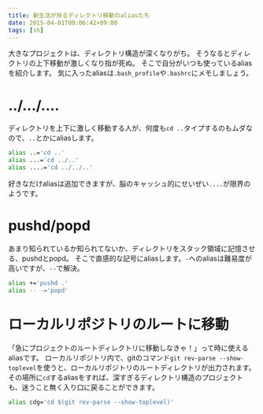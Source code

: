 ```yaml
---
title: 新生活が捗るディレクトリ移動のaliasたち
date: 2015-04-01T00:06:42+09:00
tags: [sh]
---
```


大きなプロジェクトは、ディレクトリ構造が深くなりがち。
そうなるとディレクトリの上下移動が激しくなり指が死ぬ。
そこで自分がいつも使っているaliasを紹介します。
気に入ったaliasは`.bash_profile`や`.bashrc`にメモしましょう。

# \.\./\.\.\./\.\.\.\.

ディレクトリを上下に激しく移動する人が、何度も`cd ..`タイプするのもムダなので、`..`とかにaliasします。

```sh
alias ..='cd ..'
alias ...='cd ../..'
alias ....='cd ../../..'
```

好きなだけaliasは追加できますが、脳のキャッシュ的にせいぜい`....`が限界のようです。

# pushd/popd

あまり知られているか知られてないか、ディレクトリをスタック領域に記憶させる、pushdとpopd。
そこで直感的な記号にaliasします。`-`へのaliasは難易度が高いですが、`--`で解決。

```sh
alias +='pushd .'
alias -- -='popd'
```

# ローカルリポジトリのルートに移動

「急にプロジェクトのルートディレクトリに移動しなきゃ！」って時に使えるaliasです。
ローカルリポジトリ内で、gitのコマンド`git rev-parse --show-toplevel`を使うと、ローカルリポジトリのルートディレクトリが出力されます。その場所に`cd`するaliasをすれば、深すぎるディレクトリ構造のプロジェクトも、迷うこと無く入り口に戻ることができます。

```sh
alias cdg='cd $(git rev-parse --show-toplevel)'
```

